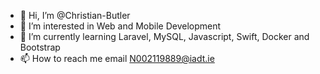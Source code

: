- 👋 Hi, I’m @Christian-Butler
- 👀 I’m interested in Web and Mobile Development
- 🌱 I’m currently learning Laravel, MySQL, Javascript, Swift, Docker and Bootstrap
- 📫 How to reach me email N002119889@iadt.ie

<!---
Christian-Butler/Christian-Butler is a ✨ special ✨ repository because its `README.md` (this file) appears on your GitHub profile.
You can click the Preview link to take a look at your changes.
--->
